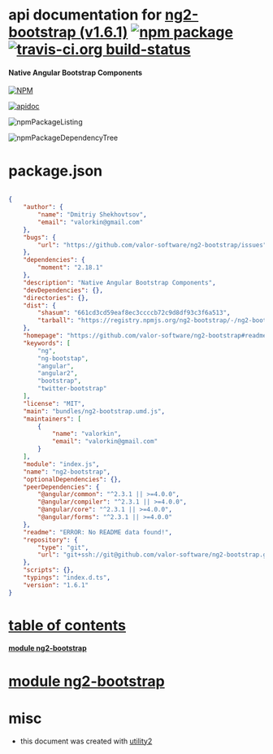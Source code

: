 # api documentation for  [ng2-bootstrap (v1.6.1)](https://github.com/valor-software/ng2-bootstrap#readme)  [![npm package](https://img.shields.io/npm/v/npmdoc-ng2-bootstrap.svg?style=flat-square)](https://www.npmjs.org/package/npmdoc-ng2-bootstrap) [![travis-ci.org build-status](https://api.travis-ci.org/npmdoc/node-npmdoc-ng2-bootstrap.svg)](https://travis-ci.org/npmdoc/node-npmdoc-ng2-bootstrap)
#### Native Angular Bootstrap Components

[![NPM](https://nodei.co/npm/ng2-bootstrap.png?downloads=true)](https://www.npmjs.com/package/ng2-bootstrap)

[![apidoc](https://npmdoc.github.io/node-npmdoc-ng2-bootstrap/build/screenCapture.buildNpmdoc.browser._2Fhome_2Ftravis_2Fbuild_2Fnpmdoc_2Fnode-npmdoc-ng2-bootstrap_2Ftmp_2Fbuild_2Fapidoc.html.png)](https://npmdoc.github.io/node-npmdoc-ng2-bootstrap/build/apidoc.html)

![npmPackageListing](https://npmdoc.github.io/node-npmdoc-ng2-bootstrap/build/screenCapture.npmPackageListing.svg)

![npmPackageDependencyTree](https://npmdoc.github.io/node-npmdoc-ng2-bootstrap/build/screenCapture.npmPackageDependencyTree.svg)



# package.json

```json

{
    "author": {
        "name": "Dmitriy Shekhovtsov",
        "email": "valorkin@gmail.com"
    },
    "bugs": {
        "url": "https://github.com/valor-software/ng2-bootstrap/issues"
    },
    "dependencies": {
        "moment": "2.18.1"
    },
    "description": "Native Angular Bootstrap Components",
    "devDependencies": {},
    "directories": {},
    "dist": {
        "shasum": "661cd3cd59eaf8ec3ccccb72c9d8df93c3f6a513",
        "tarball": "https://registry.npmjs.org/ng2-bootstrap/-/ng2-bootstrap-1.6.1.tgz"
    },
    "homepage": "https://github.com/valor-software/ng2-bootstrap#readme",
    "keywords": [
        "ng",
        "ng-bootstap",
        "angular",
        "angular2",
        "bootstrap",
        "twitter-bootstrap"
    ],
    "license": "MIT",
    "main": "bundles/ng2-bootstrap.umd.js",
    "maintainers": [
        {
            "name": "valorkin",
            "email": "valorkin@gmail.com"
        }
    ],
    "module": "index.js",
    "name": "ng2-bootstrap",
    "optionalDependencies": {},
    "peerDependencies": {
        "@angular/common": "^2.3.1 || >=4.0.0",
        "@angular/compiler": "^2.3.1 || >=4.0.0",
        "@angular/core": "^2.3.1 || >=4.0.0",
        "@angular/forms": "^2.3.1 || >=4.0.0"
    },
    "readme": "ERROR: No README data found!",
    "repository": {
        "type": "git",
        "url": "git+ssh://git@github.com/valor-software/ng2-bootstrap.git"
    },
    "scripts": {},
    "typings": "index.d.ts",
    "version": "1.6.1"
}
```



# <a name="apidoc.tableOfContents"></a>[table of contents](#apidoc.tableOfContents)

#### [module ng2-bootstrap](#apidoc.module.ng2-bootstrap)



# <a name="apidoc.module.ng2-bootstrap"></a>[module ng2-bootstrap](#apidoc.module.ng2-bootstrap)



# misc
- this document was created with [utility2](https://github.com/kaizhu256/node-utility2)
